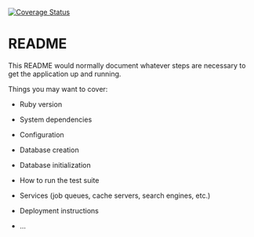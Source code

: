 [![Coverage Status](https://coveralls.io/repos/github/David-Sharpe/hercules/badge.svg)](https://coveralls.io/github/David-Sharpe/hercules)

# README

This README would normally document whatever steps are necessary to get the
application up and running.

Things you may want to cover:

* Ruby version

* System dependencies

* Configuration

* Database creation

* Database initialization

* How to run the test suite

* Services (job queues, cache servers, search engines, etc.)

* Deployment instructions

* ...
